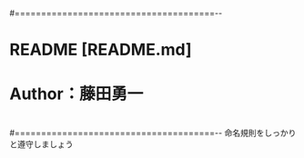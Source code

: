 #======================================--
#
#	README [README.md]
#	Author：藤田勇一
#
#======================================--
命名規則をしっかりと遵守しましょう
